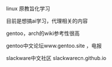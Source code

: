 linux 原教旨化学习

目前是想搞ai学习，代理相关的内容

gentoo，arch的wiki参考性很高

gentoo中文论坛www.gentoo.site ，电报

slackware中文社区 slackwarecn.github.io

